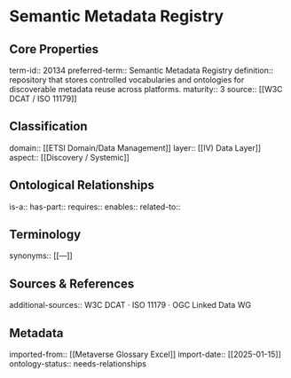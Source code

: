 # Semantic Metadata Registry

## Core Properties
term-id:: 20134
preferred-term:: Semantic Metadata Registry
definition:: repository that stores controlled vocabularies and ontologies for discoverable metadata reuse across platforms.
maturity:: 3
source:: [[W3C DCAT / ISO 11179]]

## Classification
domain:: [[ETSI Domain/Data Management]]
layer:: [[IV) Data Layer]]
aspect:: [[Discovery / Systemic]]

## Ontological Relationships
is-a:: 
has-part:: 
requires:: 
enables:: 
related-to:: 

## Terminology
synonyms:: [[—]]

## Sources & References
additional-sources:: W3C DCAT · ISO 11179 · OGC Linked Data WG

## Metadata
imported-from:: [[Metaverse Glossary Excel]]
import-date:: [[2025-01-15]]
ontology-status:: needs-relationships